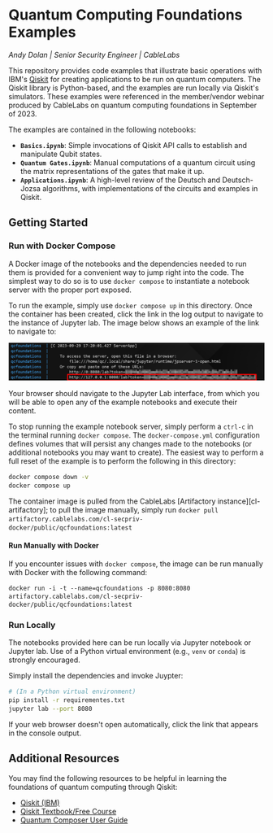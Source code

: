 # Quantum Computing Foundations Examples

*Andy Dolan | Senior Security Engineer | CableLabs*

This repository provides code examples that illustrate basic operations with
IBM's [Qiskit][qiskit] for creating applications to be run on quantum computers.
The Qiskit library is Python-based, and the examples are run locally via
Qiskit's simulators. These examples were referenced in the member/vendor webinar
produced by CableLabs on quantum computing foundations in September of 2023.

The examples are contained in the following notebooks:

* **`Basics.ipynb`**: Simple invocations of Qiskit API calls to establish and
  manipulate Qubit states.
* **`Quantum Gates.ipynb`**: Manual computations of a quantum circuit using the
  matrix representations of the gates that make it up.
* **`Applications.ipynb`**: A high-level review of the Deutsch and Deutsch-Jozsa
  algorithms, with implementations of the circuits and examples in Qiskit.

## Getting Started

### Run with Docker Compose

A Docker image of the notebooks and the dependencies needed to run them is
provided for a convenient way to jump right into the code. The simplest way to
do so is to use `docker compose` to instantiate a notebook server with the
proper port exposed.

To run the example, simply use `docker compose up` in this directory. Once the
container has been created, click the link in the log output to navigate to the
instance of Jupyter lab. The image below shows an example of the link to
navigate to:

![](./images/QC_Docker_Link.png)

Your browser should navigate to the Jupyter Lab interface, from which you will
be able to open any of the example notebooks and execute their content.

To stop running the example notebook server, simply perform a `ctrl-c` in the
terminal running `docker compose`. The `docker-compose.yml` configuration
defines volumes that will persist any changes made to the notebooks (or
additional notebooks you may want to create). The easiest way to perform a full
reset of the example is to perform the following in this directory:

```sh
docker compose down -v
docker compose up
```

The container image is pulled from the CableLabs [Artifactory
instance][cl-artifactory]; to pull the image manually, simply run `docker pull
artifactory.cablelabs.com/cl-secpriv-docker/public/qcfoundations:latest`

#### Run Manually with Docker

If you encounter issues with `docker compose`, the image can be run manually
with Docker with the following command:

```
docker run -i -t --name=qcfoundations -p 8080:8080 artifactory.cablelabs.com/cl-secpriv-docker/public/qcfoundations:latest
```

### Run Locally

The notebooks provided here can be run locally via Jupyter notebook or Jupyter
lab. Use of a Python virtual environment (e.g., `venv` or `conda`) is strongly
encouraged.

Simply install the dependencies and invoke Juypter:

```sh
# (In a Python virtual environment)
pip install -r requirementes.txt
jupyter lab --port 8080
```

If your web browser doesn't open automatically, click the link that appears in
the console output.

## Additional Resources

You may find the following resources to be helpful in learning the foundations
of quantum computing through Qiskit:

* [Qiskit (IBM)][qiskit]
* [Qiskit Textbook/Free Course][qiskit-textbook]
* [Quantum Composer User Guide][ibm-quantum-composer]

[qiskit]: "https://qiskit.org/" "Qiskit"
[qiskit-textbook]: "https://qiskit.org/learn" "Qiskit Textbook"
[ibm-quantum-composer]: "https://learning.quantum-computing.ibm.com/tutorial/composer-user-guide" "IBM Quantum Composer User Guide"

